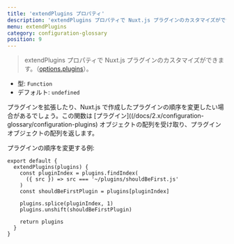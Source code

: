 ```yaml
---
title: 'extendPlugins プロパティ'
description: 'extendPlugins プロパティで Nuxt.js プラグインのカスタマイズができます。'
menu: extendPlugins
category: configuration-glossary
position: 9
---
```


> extendPlugins プロパティで Nuxt.js プラグインのカスタマイズができます。（[options.plugins](/docs/2.x/configuration-glossary/configuration-plugins)）。

- 型: `Function`
- デフォルト: `undefined`

プラグインを拡張したり、Nuxt.js で作成したプラグインの順序を変更したい場合があるでしょう。この関数は [プラグイン]((/docs/2.x/configuration-glossary/configuration-plugins) オブジェクトの配列を受け取り、プラグインオブジェクトの配列を返します。

プラグインの順序を変更する例:

```js{}[nuxt.config.js]
export default {
  extendPlugins(plugins) {
    const pluginIndex = plugins.findIndex(
      ({ src }) => src === '~/plugins/shouldBeFirst.js'
    )
    const shouldBeFirstPlugin = plugins[pluginIndex]

    plugins.splice(pluginIndex, 1)
    plugins.unshift(shouldBeFirstPlugin)

    return plugins
  }
}
```
